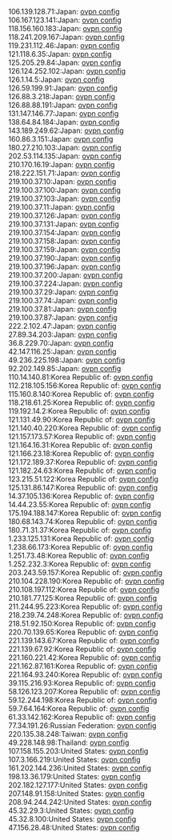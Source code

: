 106.139.128.71:Japan: [ovpn config](vpn/106_139_128_71.ovpn)  
106.167.123.141:Japan: [ovpn config](vpn/106_167_123_141.ovpn)  
118.156.160.183:Japan: [ovpn config](vpn/118_156_160_183.ovpn)  
118.241.209.167:Japan: [ovpn config](vpn/118_241_209_167.ovpn)  
119.231.112.46:Japan: [ovpn config](vpn/119_231_112_46.ovpn)  
121.118.6.35:Japan: [ovpn config](vpn/121_118_6_35.ovpn)  
125.205.29.84:Japan: [ovpn config](vpn/125_205_29_84.ovpn)  
126.124.252.102:Japan: [ovpn config](vpn/126_124_252_102.ovpn)  
126.1.14.5:Japan: [ovpn config](vpn/126_1_14_5.ovpn)  
126.59.199.91:Japan: [ovpn config](vpn/126_59_199_91.ovpn)  
126.88.3.218:Japan: [ovpn config](vpn/126_88_3_218.ovpn)  
126.88.88.191:Japan: [ovpn config](vpn/126_88_88_191.ovpn)  
131.147.146.77:Japan: [ovpn config](vpn/131_147_146_77.ovpn)  
138.64.84.184:Japan: [ovpn config](vpn/138_64_84_184.ovpn)  
143.189.249.62:Japan: [ovpn config](vpn/143_189_249_62.ovpn)  
160.86.3.151:Japan: [ovpn config](vpn/160_86_3_151.ovpn)  
180.27.210.103:Japan: [ovpn config](vpn/180_27_210_103.ovpn)  
202.53.114.135:Japan: [ovpn config](vpn/202_53_114_135.ovpn)  
210.170.16.19:Japan: [ovpn config](vpn/210_170_16_19.ovpn)  
218.222.151.71:Japan: [ovpn config](vpn/218_222_151_71.ovpn)  
219.100.37.10:Japan: [ovpn config](vpn/219_100_37_10.ovpn)  
219.100.37.100:Japan: [ovpn config](vpn/219_100_37_100.ovpn)  
219.100.37.103:Japan: [ovpn config](vpn/219_100_37_103.ovpn)  
219.100.37.11:Japan: [ovpn config](vpn/219_100_37_11.ovpn)  
219.100.37.126:Japan: [ovpn config](vpn/219_100_37_126.ovpn)  
219.100.37.131:Japan: [ovpn config](vpn/219_100_37_131.ovpn)  
219.100.37.154:Japan: [ovpn config](vpn/219_100_37_154.ovpn)  
219.100.37.158:Japan: [ovpn config](vpn/219_100_37_158.ovpn)  
219.100.37.159:Japan: [ovpn config](vpn/219_100_37_159.ovpn)  
219.100.37.190:Japan: [ovpn config](vpn/219_100_37_190.ovpn)  
219.100.37.196:Japan: [ovpn config](vpn/219_100_37_196.ovpn)  
219.100.37.200:Japan: [ovpn config](vpn/219_100_37_200.ovpn)  
219.100.37.224:Japan: [ovpn config](vpn/219_100_37_224.ovpn)  
219.100.37.29:Japan: [ovpn config](vpn/219_100_37_29.ovpn)  
219.100.37.74:Japan: [ovpn config](vpn/219_100_37_74.ovpn)  
219.100.37.81:Japan: [ovpn config](vpn/219_100_37_81.ovpn)  
219.100.37.87:Japan: [ovpn config](vpn/219_100_37_87.ovpn)  
222.2.102.47:Japan: [ovpn config](vpn/222_2_102_47.ovpn)  
27.89.34.203:Japan: [ovpn config](vpn/27_89_34_203.ovpn)  
36.8.229.70:Japan: [ovpn config](vpn/36_8_229_70.ovpn)  
42.147.116.25:Japan: [ovpn config](vpn/42_147_116_25.ovpn)  
49.236.225.198:Japan: [ovpn config](vpn/49_236_225_198.ovpn)  
92.202.149.85:Japan: [ovpn config](vpn/92_202_149_85.ovpn)  
110.14.140.81:Korea Republic of: [ovpn config](vpn/110_14_140_81.ovpn)  
112.218.105.156:Korea Republic of: [ovpn config](vpn/112_218_105_156.ovpn)  
115.160.8.140:Korea Republic of: [ovpn config](vpn/115_160_8_140.ovpn)  
118.218.61.25:Korea Republic of: [ovpn config](vpn/118_218_61_25.ovpn)  
119.192.14.2:Korea Republic of: [ovpn config](vpn/119_192_14_2.ovpn)  
121.131.49.90:Korea Republic of: [ovpn config](vpn/121_131_49_90.ovpn)  
121.140.40.220:Korea Republic of: [ovpn config](vpn/121_140_40_220.ovpn)  
121.157.173.57:Korea Republic of: [ovpn config](vpn/121_157_173_57.ovpn)  
121.164.16.31:Korea Republic of: [ovpn config](vpn/121_164_16_31.ovpn)  
121.166.23.18:Korea Republic of: [ovpn config](vpn/121_166_23_18.ovpn)  
121.172.189.37:Korea Republic of: [ovpn config](vpn/121_172_189_37.ovpn)  
121.182.24.63:Korea Republic of: [ovpn config](vpn/121_182_24_63.ovpn)  
123.215.51.122:Korea Republic of: [ovpn config](vpn/123_215_51_122.ovpn)  
125.131.86.147:Korea Republic of: [ovpn config](vpn/125_131_86_147.ovpn)  
14.37.105.136:Korea Republic of: [ovpn config](vpn/14_37_105_136.ovpn)  
14.44.23.55:Korea Republic of: [ovpn config](vpn/14_44_23_55.ovpn)  
175.194.188.147:Korea Republic of: [ovpn config](vpn/175_194_188_147.ovpn)  
180.68.143.74:Korea Republic of: [ovpn config](vpn/180_68_143_74.ovpn)  
180.71.31.37:Korea Republic of: [ovpn config](vpn/180_71_31_37.ovpn)  
1.233.125.131:Korea Republic of: [ovpn config](vpn/1_233_125_131.ovpn)  
1.238.66.173:Korea Republic of: [ovpn config](vpn/1_238_66_173.ovpn)  
1.251.73.48:Korea Republic of: [ovpn config](vpn/1_251_73_48.ovpn)  
1.252.232.3:Korea Republic of: [ovpn config](vpn/1_252_232_3.ovpn)  
203.243.59.157:Korea Republic of: [ovpn config](vpn/203_243_59_157.ovpn)  
210.104.228.190:Korea Republic of: [ovpn config](vpn/210_104_228_190.ovpn)  
210.108.197.112:Korea Republic of: [ovpn config](vpn/210_108_197_112.ovpn)  
210.181.77.125:Korea Republic of: [ovpn config](vpn/210_181_77_125.ovpn)  
211.244.95.223:Korea Republic of: [ovpn config](vpn/211_244_95_223.ovpn)  
218.239.74.248:Korea Republic of: [ovpn config](vpn/218_239_74_248.ovpn)  
218.51.92.150:Korea Republic of: [ovpn config](vpn/218_51_92_150.ovpn)  
220.70.139.65:Korea Republic of: [ovpn config](vpn/220_70_139_65.ovpn)  
221.139.143.67:Korea Republic of: [ovpn config](vpn/221_139_143_67.ovpn)  
221.139.67.92:Korea Republic of: [ovpn config](vpn/221_139_67_92.ovpn)  
221.160.221.42:Korea Republic of: [ovpn config](vpn/221_160_221_42.ovpn)  
221.162.87.161:Korea Republic of: [ovpn config](vpn/221_162_87_161.ovpn)  
221.164.93.240:Korea Republic of: [ovpn config](vpn/221_164_93_240.ovpn)  
39.115.216.93:Korea Republic of: [ovpn config](vpn/39_115_216_93.ovpn)  
58.126.123.207:Korea Republic of: [ovpn config](vpn/58_126_123_207.ovpn)  
59.12.244.198:Korea Republic of: [ovpn config](vpn/59_12_244_198.ovpn)  
59.7.64.164:Korea Republic of: [ovpn config](vpn/59_7_64_164.ovpn)  
61.33.142.162:Korea Republic of: [ovpn config](vpn/61_33_142_162.ovpn)  
77.34.191.26:Russian Federation: [ovpn config](vpn/77_34_191_26.ovpn)  
220.135.38.248:Taiwan: [ovpn config](vpn/220_135_38_248.ovpn)  
49.228.148.98:Thailand: [ovpn config](vpn/49_228_148_98.ovpn)  
107.158.155.203:United States: [ovpn config](vpn/107_158_155_203.ovpn)  
107.3.166.219:United States: [ovpn config](vpn/107_3_166_219.ovpn)  
161.202.144.236:United States: [ovpn config](vpn/161_202_144_236.ovpn)  
198.13.36.179:United States: [ovpn config](vpn/198_13_36_179.ovpn)  
202.182.127.177:United States: [ovpn config](vpn/202_182_127_177.ovpn)  
207.148.91.158:United States: [ovpn config](vpn/207_148_91_158.ovpn)  
208.94.244.242:United States: [ovpn config](vpn/208_94_244_242.ovpn)  
45.32.29.3:United States: [ovpn config](vpn/45_32_29_3.ovpn)  
45.32.8.100:United States: [ovpn config](vpn/45_32_8_100.ovpn)  
47.156.28.48:United States: [ovpn config](vpn/47_156_28_48.ovpn)  
